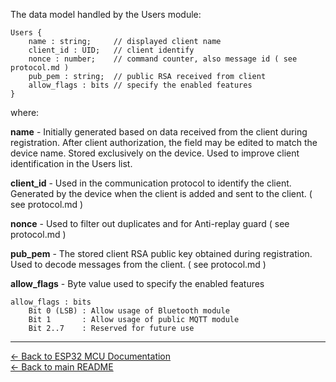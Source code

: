 
The data model handled by the Users module:

```text
Users {
    name : string;     // displayed client name
    client_id : UID;   // client identify
    nonce : number;    // command counter, also message id ( see protocol.md )
    pub_pem : string;  // public RSA received from client
    allow_flags : bits // specify the enabled features
}
```
where:

**name** - Initially generated based on data received from the client during registration. After client authorization, the field may be edited to match the device name. Stored exclusively on the device. Used to improve client identification in the Users list.

**client_id** - Used in the communication protocol to identify the client. Generated by the device when the client is added and sent to the client. ( see protocol.md )

**nonce** - Used to filter out duplicates and for Anti-replay guard ( see protocol.md )

**pub_pem** - The stored client RSA public key obtained during registration. Used to decode messages from the client. ( see protocol.md )

**allow_flags** - Byte value used to specify the enabled features
```text
allow_flags : bits
    Bit 0 (LSB) : Allow usage of Bluetooth module
    Bit 1       : Allow usage of public MQTT module
    Bit 2..7    : Reserved for future use
```

---

[← Back to ESP32 MCU Documentation](../../esp32_mcu/README.md)  
[← Back to main README](../../README.md)